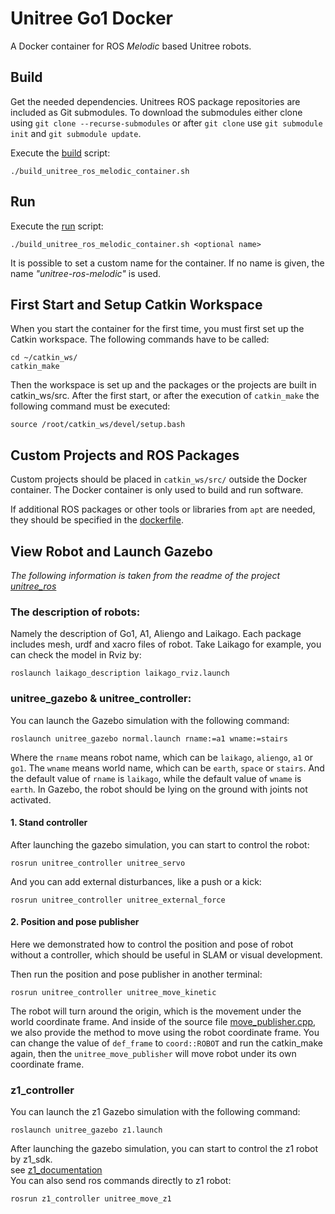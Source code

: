 # Unitree Go1 Docker

A Docker container for ROS _Melodic_ based Unitree robots.

## Build
Get the needed dependencies. Unitrees ROS package repositories are included as Git submodules. To download the submodules either clone using 
`git clone --recurse-submodules` or after `git clone` use `git submodule init` and 
`git submodule update`.

Execute the [build](build_unitree_ros_melodic_container.sh) script:
```
./build_unitree_ros_melodic_container.sh
```

## Run
Execute the [run](build_unitree_ros_melodic_container.sh) script:
```
./build_unitree_ros_melodic_container.sh <optional name>
```
It is possible to set a custom name for the container. If no name is given, the name _"unitree-ros-melodic"_ is used.


## First Start and Setup Catkin Workspace
When you start the container for the first time, you must first set up the Catkin workspace. The following commands have to be called:
```
cd ~/catkin_ws/
catkin_make
```
Then the workspace is set up and the packages or the projects are built in catkin_ws/src.
After the first start, or after the execution of `catkin_make` the following command must be executed:
```
source /root/catkin_ws/devel/setup.bash
```

## Custom Projects and ROS Packages
Custom projects should be placed in `catkin_ws/src/` outside the Docker container. The Docker container is only used to build and run software.

If additional ROS packages or other tools or libraries from `apt` are needed, they should be specified in the [dockerfile](unitree-ros-melodic.dockerfile).

## View Robot and Launch Gazebo

_The following information is taken from the readme of the project [unitree_ros](https://github.com/unitreerobotics/unitree_ros)_

### The description of robots:
Namely the description of Go1, A1, Aliengo and Laikago. Each package includes mesh, urdf and xacro files of robot. Take Laikago for example, you can check the model in Rviz by:
```
roslaunch laikago_description laikago_rviz.launch
```

### unitree_gazebo & unitree_controller:
You can launch the Gazebo simulation with the following command:
```
roslaunch unitree_gazebo normal.launch rname:=a1 wname:=stairs
```
Where the `rname` means robot name, which can be `laikago`, `aliengo`, `a1` or `go1`. The `wname` means world name, which can be `earth`, `space` or `stairs`. And the default value of `rname` is `laikago`, while the default value of `wname` is `earth`. In Gazebo, the robot should be lying on the ground with joints not activated.

#### 1. Stand controller
After launching the gazebo simulation, you can start to control the robot:
```
rosrun unitree_controller unitree_servo
```

And you can add external disturbances, like a push or a kick:
```
rosrun unitree_controller unitree_external_force
```
#### 2. Position and pose publisher
Here we demonstrated how to control the position and pose of robot without a controller, which should be useful in SLAM or visual development.

Then run the position and pose publisher in another terminal:
```
rosrun unitree_controller unitree_move_kinetic
```
The robot will turn around the origin, which is the movement under the world coordinate frame. And inside of the source file [move_publisher.cpp](https://github.com/unitreerobotics/unitree_ros/blob/master/unitree_controller/src/move_publisher.cpp), we also provide the method to move using the robot coordinate frame. You can change the value of `def_frame` to `coord::ROBOT` and run the catkin_make again, then the `unitree_move_publisher` will move robot under its own coordinate frame.

### z1_controller

You can launch the z1 Gazebo simulation with the following command:

```
roslaunch unitree_gazebo z1.launch
```

After launching the gazebo simulation, you can start to control the z1 robot by z1_sdk.  
see [z1_documentation](dev-z1.unitree.com/5-sdk/run.html)  
You can also send ros commands directly to z1 robot:
```
rosrun z1_controller unitree_move_z1
```